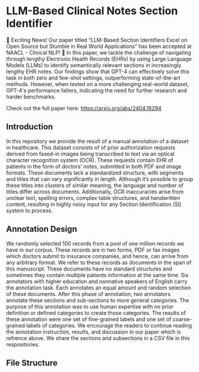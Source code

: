 # LLM-Based Clinical Notes Section Identifier

:tada: Exciting News! Our paper titled “LLM-Based Section Identifiers Excel on Open Source but Stumble in Real World Applications” has been accepted at NAACL - Clinical NLP! :tada:
In this paper, we tackle the challenge of navigating through lengthy Electronic Health Records (EHRs) by using Large Language Models (LLMs) to identify semantically relevant sections in increasingly lengthy EHR notes. Our findings show that GPT-4 can effectively solve this task in both zero and few-shot settings, outperforming state-of-the-art methods.
However, when tested on a more challenging real-world dataset, GPT-4's performance falters, indicating the need for further research and harder benchmarks.

Check out the full paper here: https://arxiv.org/abs/2404.16294 

## Introduction

In this repository we provide the result of a manual annotation of a dataset in healthcare. This dataset consists of of prior authorization requests derived from faxed-in images being transcribed to text via an optical character recognition system (OCR). These requests contain EHR of patients in the form of doctors’ notes, submitted in both PDF and image formats. These documents lack a standardized structure, with segments and titles that can vary significantly in length. Although it’s possible to group these titles into clusters of similar meaning, the language and number of titles differ across documents. Additionally, OCR inaccuracies arise from unclear text, spelling errors, complex table structures, and handwritten content, resulting in highly noisy input for any Section Identification (SI) system to process. 

## Annotation Design

We randomly selected 100 records from a pool of one million records we have in our corpus. These records are in two forms, PDF or fax images which doctors submit to insurance companies, and hence, can arrive from any arbitrary format. We refer to these records as documents in the span of this manuscript. These documents have no standard structures and sometimes they contain multiple patients information at the same time. Six annotators with higher education and nonnative speakers of English carry the annotation task. Each annotates an equal amount and random selection of these documents. After this phase of annotation, two annotators annotate these sections and sub-sections to more general categories. The purpose of this annotation was to use human expertise with no prior definition or defined categories to create those categories. The results of these annotation were one set of fine-grained labels and one set of coarse-grained labels of categories. We encourage the readers to continue reading the annotation instruction, results, and discussion in our paper which is refrence above. We share the sections and subsections in a CSV file in this respositories. 

## File Structure



